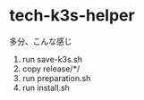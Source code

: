 # tech-k3s-helper

多分、こんな感じ

1. run  save-k3s.sh
2. copy release/*/
3. run  preparation.sh
4. run  install.sh
